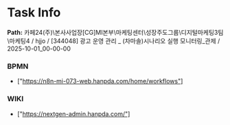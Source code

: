 # Task Info

**Path:** 카페24(주)\본사사업장\[CG]MI본부\마케팅센터\성장주도그룹\디지털마케팅3팀\마케팅4 / hjjo / [344048] 광고 운영 관리 _ (차마솔)시나리오 실행 모니터링_관제 / 2025-10-01_00-00-00

### BPMN
- ["https://n8n-mi-073-web.hanpda.com/home/workflows"]

### WIKI
- ["https://nextgen-admin.hanpda.com/"]

